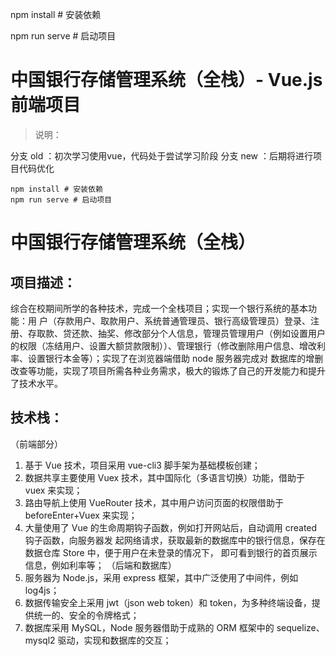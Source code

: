 npm install # 安装依赖

npm run serve # 启动项目

# 中国银行存储管理系统（全栈）- Vue.js前端项目

> 说明：

分支 old ：初次学习使用vue，代码处于尝试学习阶段
分支 new  ：后期将进行项目代码优化


```
npm install # 安装依赖
npm run serve # 启动项目
```

# 中国银行存储管理系统（全栈） 

## 项目描述： 
综合在校期间所学的各种技术，完成一个全栈项目；实现一个银行系统的基本功能：用 户（存款用户、取款用户、系统普通管理员、银行高级管理员）登录、注册、存取款、贷还款、抽奖、修改部分个人信息，管理员管理用户（例如设置用户的权限（冻结用户、设置大额贷款限制））、管理银行（修改删除用户信息、增改利率、设置银行本金等）；实现了在浏览器端借助 node 服务器完成对
数据库的增删改查等功能，实现了项目所需各种业务需求，极大的锻炼了自己的开发能力和提升了技术水平。

## 技术栈：
（前端部分）
1. 基于 Vue 技术，项目采用 vue-cli3 脚手架为基础模板创建；
2. 数据共享主要使用 Vuex 技术，其中国际化（多语言切换）功能，借助于 vuex 来实现；
3. 路由导航上使用 VueRouter 技术，其中用户访问页面的权限借助于 beforeEnter+Vuex 来实现；
4. 大量使用了 Vue 的生命周期钩子函数，例如打开网站后，自动调用 created 钩子函数，向服务器发
起网络请求，获取最新的数据库中的银行信息，保存在数据仓库 Store 中，便于用户在未登录的情况下，
即可看到银行的首页展示信息，例如利率等；
（后端和数据库）
5. 服务器为 Node.js，采用 express 框架，其中广泛使用了中间件，例如 log4js；
6. 数据传输安全上采用 jwt（json web token）和 token，为多种终端设备，提供统一的、安全的令牌格式；
7. 数据库采用 MySQL，Node 服务器借助于成熟的 ORM 框架中的 sequelize、mysql2 驱动，实现和数据库的交互；
